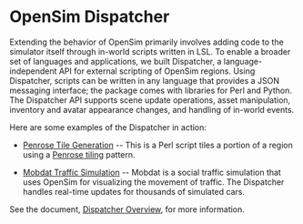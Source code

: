 # OpenSim Dispatcher

Extending the behavior of OpenSim primarily involves adding code to the
simulator itself through in-world scripts written in LSL. To enable a
broader set of languages and applications, we built Dispatcher, a
language-independent API for external scripting of OpenSim
regions. Using Dispatcher, scripts can be written in any language that
provides a JSON messaging interface; the package comes with libraries
for Perl and Python. The Dispatcher API supports scene update
operations, asset manipulation, inventory and avatar appearance changes,
and handling of in-world events.

Here are some examples of the Dispatcher in action: 

* [Penrose Tile Generation](https://www.youtube.com/watch?v=aTovnScmNhc)
-- This is a Perl script tiles a portion of a region using a
[Penrose tiling](http://en.wikipedia.org/wiki/Penrose_tiling) pattern.

* [Mobdat Traffic Simulation](https://www.youtube.com/watch?v=32HB5gnjtPk)
-- Mobdat is a social traffic simulation that uses OpenSim for
visualizing the movement of traffic. The Dispatcher handles real-time
updates for thousands of simulated cars.

See the document, [Dispatcher Overview](docs/overview.md), for more
information.
